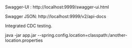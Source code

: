 Swagger-UI  : http://localhost:9999/swagger-ui.html

Swagger JSON: http://localhost:9999/v2/api-docs

Integrated CDC testing.

java -jar app.jar --spring.config.location=classpath:/another-location.properties
